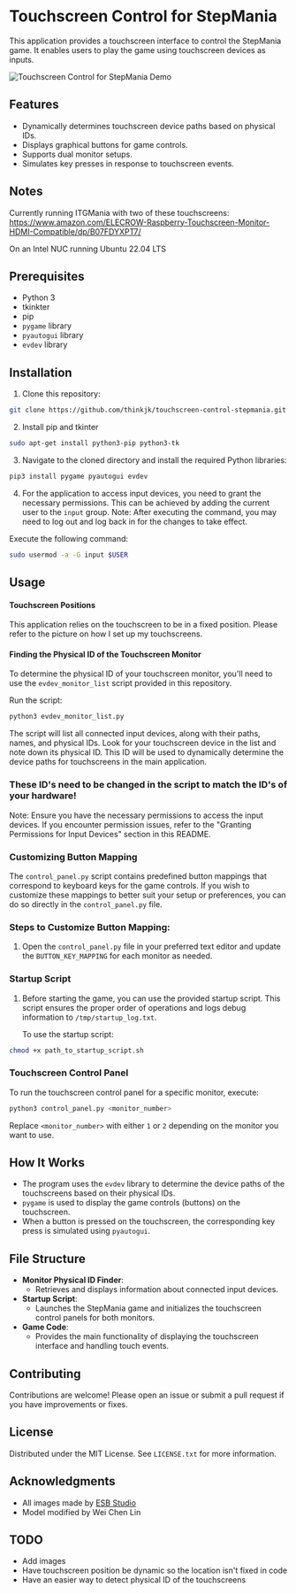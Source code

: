 
Touchscreen Control for StepMania
=================================

This application provides a touchscreen interface to control the StepMania game. It enables users to play the game using touchscreen devices as inputs.

![Touchscreen Control for StepMania Demo](some_image.png)

Features
--------

-   Dynamically determines touchscreen device paths based on physical IDs.
-   Displays graphical buttons for game controls.
-   Supports dual monitor setups.
-   Simulates key presses in response to touchscreen events.


Notes
-------------
Currently running ITGMania with two of these touchscreens: https://www.amazon.com/ELECROW-Raspberry-Touchscreen-Monitor-HDMI-Compatible/dp/B07FDYXPT7/

On an Intel NUC running Ubuntu 22.04 LTS

Prerequisites
-------------

-   Python 3
-   tkinkter
-   pip
-   `pygame` library
-   `pyautogui` library
-   `evdev` library

Installation
------------

1.  Clone this repository:

```bash
git clone https://github.com/thinkjk/touchscreen-control-stepmania.git
``````
2. Install pip and tkinter
```bash
sudo apt-get install python3-pip python3-tk
```
3.   Navigate to the cloned directory and install the required Python libraries:
```bash
pip3 install pygame pyautogui evdev
```
4. For the application to access input devices, you need to grant the necessary permissions. This can be achieved by adding the current user to the `input` group. Note: After executing the command, you may need to log out and log back in for the changes to take effect.

Execute the following command:

```bash
sudo usermod -a -G input $USER
```

Usage
-----

#### Touchscreen Positions

This application relies on the touchscreen to be in a fixed position. Please refer to the picture on how I set up my touchscreens.

#### Finding the Physical ID of the Touchscreen Monitor

To determine the physical ID of your touchscreen monitor, you'll need to use the `evdev_monitor_list` script provided in this repository.

Run the script:

```bash
python3 evdev_monitor_list.py
```
The script will list all connected input devices, along with their paths, names, and physical IDs. Look for your touchscreen device in the list and note down its physical ID. This ID will be used to dynamically determine the device paths for touchscreens in the main application.

### These ID's need to be changed in the script to match the ID's of your hardware!

Note: Ensure you have the necessary permissions to access the input devices. If you encounter permission issues, refer to the "Granting Permissions for Input Devices" section in this README.

### Customizing Button Mapping

The `control_panel.py` script contains predefined button mappings that correspond to keyboard keys for the game controls. If you wish to customize these mappings to better suit your setup or preferences, you can do so directly in the `control_panel.py` file.

### Steps to Customize Button Mapping:

1. Open the `control_panel.py` file in your preferred text editor and update the `BUTTON_KEY_MAPPING` for each monitor as needed.


### Startup Script

1.  Before starting the game, you can use the provided startup script. This script ensures the proper order of operations and logs debug information to `/tmp/startup_log.txt`.

    To use the startup script:

```bash
chmod +x path_to_startup_script.sh
``````
### Touchscreen Control Panel

To run the touchscreen control panel for a specific monitor, execute:

```bash
python3 control_panel.py <monitor_number>
``````
Replace `<monitor_number>` with either `1` or `2` depending on the monitor you want to use.

How It Works
------------

-   The program uses the `evdev` library to determine the device paths of the touchscreens based on their physical IDs.
-   `pygame` is used to display the game controls (buttons) on the touchscreen.
-   When a button is pressed on the touchscreen, the corresponding key press is simulated using `pyautogui`.

File Structure
--------------

-   **Monitor Physical ID Finder**:
    -   Retrieves and displays information about connected input devices.
-   **Startup Script**:
    -   Launches the StepMania game and initializes the touchscreen control panels for both monitors.
-   **Game Code**:
    -   Provides the main functionality of displaying the touchscreen interface and handling touch events.

Contributing
------------

Contributions are welcome! Please open an issue or submit a pull request if you have improvements or fixes.

License
-------

Distributed under the MIT License. See `LICENSE.txt` for more information.

<!-- ACKNOWLEDGMENTS -->
## Acknowledgments

* All images made by [ESB Studio](https://www.instagram.com/esbstudios/)
* Model modified by Wei Chen Lin

## TODO
* Add images
* Have touchscreen position be dynamic so the location isn't fixed in code
* Have an easier way to detect physical ID of the touchscreens

